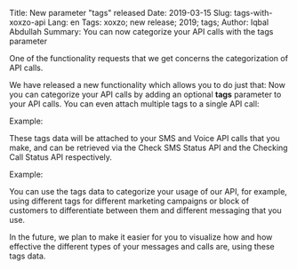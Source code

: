 Title: New parameter "tags" released
Date: 2019-03-15
Slug: tags-with-xoxzo-api
Lang: en
Tags: xoxzo; new release; 2019; tags;
Author: Iqbal Abdullah
Summary: You can now categorize your API calls with the tags parameter

One of the functionality requests that we get concerns the categorization of API calls.

We have released a new functionality which allows you to do just that: Now you can
categorize your API calls by adding an optional **tags** parameter to your API calls.
You can even attach multiple tags to a single API call:

Example:


These tags data will be attached to your SMS and Voice API calls that you make,
and can be retrieved via the Check SMS Status API and the Checking Call Status
API respectively.

Example:


You can use the tags data to categorize your usage of our API, for example,
using different tags for different marketing campaigns or block of customers to
differentiate between them and different messaging that you use.

In the future, we plan to make it easier for you to visualize how and how
effective the different types of your messages and calls are, using these tags data.
